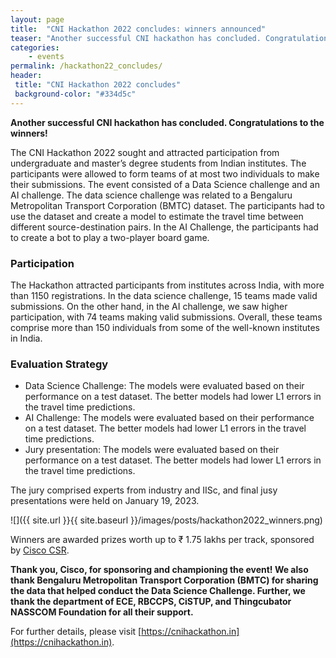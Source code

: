 ```yaml
---
layout: page
title:  "CNI Hackathon 2022 concludes: winners announced"
teaser: "Another successful CNI hackathon has concluded. Congratulations to the winners! The 2022 version had two tracks: Data Science Challenge and an AI Challenge. The finalist teams presented their solutions to the jury panel and winners were announced."
categories:
    - events
permalink: /hackathon22_concludes/
header:
 title: "CNI Hackathon 2022 concludes"
 background-color: "#334d5c"
---
```


**Another successful CNI hackathon has concluded. Congratulations to the winners!**

The CNI Hackathon 2022 sought and
attracted participation from undergraduate and master’s degree students from Indian
institutes. The participants were allowed to form teams of at most two individuals to
make their submissions. The event consisted of a Data Science challenge and an AI
challenge. The data science challenge was related to a Bengaluru Metropolitan
Transport Corporation (BMTC) dataset. The participants had to use the dataset and
create a model to estimate the travel time between different source-destination
pairs. In the AI Challenge, the participants had to create a bot to play a two-player
board game.

### Participation
The Hackathon attracted participants from institutes across India, with more than
1150 registrations. In the data science challenge, 15 teams made valid submissions.
On the other hand, in the AI challenge, we saw higher participation, with 74 teams
making valid submissions. Overall, these teams comprise more than 150 individuals
from some of the well-known institutes in India.

### Evaluation Strategy 
- Data Science Challenge: The models were evaluated based on their performance on a test dataset. The better models had lower L1 errors in the travel time predictions.
- AI Challenge: The models were evaluated based on their performance on a test dataset. The better models had lower L1 errors in the travel time predictions.
- Jury presentation: The models were evaluated based on their performance on a test dataset. The better models had lower L1 errors in the travel time predictions.

The jury comprised experts from industry and IISc, and final jusy presentations were
held on January 19, 2023.

![]({{ site.url }}{{ site.baseurl }}/images/posts/hackathon2022_winners.png)

Winners are awarded prizes worth up to ₹ 1.75 lakhs per track, sponsored by [Cisco CSR](https://www.cisco.com/c/en_in/about/csr.html).

**Thank you, Cisco, for sponsoring and championing the event! We also thank Bengaluru Metropolitan Transport Corporation (BMTC) for sharing the data that helped conduct the Data Science Challenge. Further, we thank the department of ECE, RBCCPS, CiSTUP, and Thingcubator NASSCOM Foundation for all their support.**

For further details, please visit [https://cnihackathon.in](https://cnihackathon.in).
